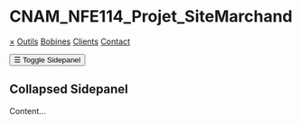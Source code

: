 # CNAM_NFE114_Projet_SiteMarchand

<div id="mySidepanel" class="sidepanel">
  <a href="javascript:void(0)" class="closebtn" onclick="closeNav()">&times;</a>
  <a href="#">Outils</a>
  <a href="#">Bobines</a>
  <a href="#">Clients</a>
  <a href="#">Contact</a>
</div>

<button class="openbtn" onclick="openNav()">&#9776; Toggle Sidepanel</button>
<h2>Collapsed Sidepanel</h2>
<p>Content...</p>